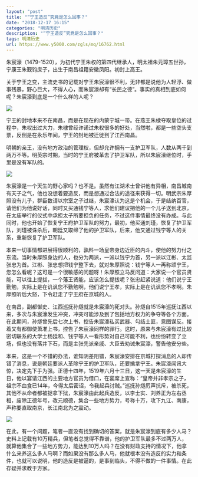 ```yaml
---
layout: "post"
title: "“宁王造反”究竟是怎么回事？"
date: "2018-12-17 16:15"
categories: "明清历史"
description: "“宁王造反”究竟是怎么回事？"
tags: 明清历史
url: https://www.y5000.com/zgls/mq/16762.html
---
```






朱宸濠（1479-1520），为初代宁王朱权的第四代继承人，明太祖朱元璋五世孙，宁康王朱觐钧庶子，出生于南昌祖籍安徽凤阳。初封上高王。

关于宁王之变，主流史书的记载对宁王朱宸濠很不利，无非都是说他为人轻浮、做事残暴，野心巨大，不得人心，而朱宸濠却有“长民之德”。事实的真相到底如何呢？朱宸濠到底是一个什么样的人呢？

![](https://img.y5000.com/uploads/allimg/170313/8-1F313140203L1.jpg)

宁王的封地本来不在南昌，而是在现在的内蒙宁城一带。在燕王朱棣夺取皇位的过程中，朱权出过大力，朱棣曾经许诺过朱权很多的好处，当然啦，都是一些空头支票，反倒是在永乐年间，宁王的封地被迁徙到了江西南昌。

明朝的亲王，没有地方政治的管理权，但却允许拥有一支护卫军队，人数从两千到两万不等。明英宗时期，当时的宁王府被革去了护卫军队，所以朱宸濠继位时，手里是没有军队的。

![](https://img.y5000.com/uploads/allimg/170313/140H51922-0.jpg)

朱宸濠是一个天生的野心家吗？也不是。虽然有江湖术士曾讲他有异相，南昌城南有天子之气，他也没想着要造反，而是想通过合法的途径来获得一切。明武宗朱厚照没有儿子，群臣数请以宗室之子过继，朱宸濠认为这是个机会，于是结纳百官，请他们为他说好话，同时又买通钱宁等人，求他们建议把他的一个儿子送到北京，在太庙举行的仪式中承担太子所要担负的任务，不过这件事情最终没有办成。与此同时，他也开始了恢复宁王府护卫军队的努力，最初，他买通刘瑾，恢复了护卫军队，刘瑾被诛杀后，朝廷又取缔了他的护卫军队，后来，他又通过钱宁等人的关系，重新恢复了护卫军队。

本来一切事情都进展得很顺利的，孰料一场皇帝身边近臣的内斗，使他的努力付之东流。当时朱厚照身边的人，也分为两派，一派以钱宁为首，另一派以江彬、太监张忠为首。江彬、张忠想把钱宁整下去，就对朱厚照说：钱宁等人一再称颂宁王，您怎么看呢？这可是一个很敏感的问题呀！朱厚照立马反问道：大家说一个官员贤能，可以往上提拔，一个藩王贤能，应该怎么提拔呢？张忠赶紧说道：他们说宁王勤勉，实际上是在讥讽您不勤勉啊，他们说宁王孝，实际上是在讥讽您不孝啊。朱厚照听后大怒，下令赶走了宁王府在京城的人。

在南昌，副都御史、江西巡抚孙燧就是朱宸濠的死对头。孙燧自1515年巡抚江西以来，多次与朱宸濠发生冲突，冲突可能涉及到了包括地方权力的争夺等各个方面。在此期间，孙燧曾先后七次上书，控告朱宸濠私买武器、勾结土匪，意图谋反。接着又有都御使萧准上书，控告了朱宸濠同样的罪行。这时，原来与朱宸濠有过比较密切联系的大学士杨廷和、钱宁等人一看形势对自己可能不利，也纷纷转变了立场，但也没有落井下石，而是主张先派亲戚、大臣去劝诫朱宸濠，警告他安分些。

本来，这是一个不错的办法，谁知阴差阳错，朱宸濠安排在京城打探消息的人却传错了消息，说是朝廷要派人革除宁王的护卫军队，还要擒拿宁王。朱宸濠闻讯大惊，决定先下手为强。正德十四年，1519年六月十三日，这一天是朱宸濠的生日，他以宴请江西的主要地方官员为借口，在宴席上宣称：“皇帝并非孝宗之子，祖宗不血食已14年，今得太后密诏，令我起兵讨贼。”巡抚孙燧厉声抗斥，被杀死，其他不从命者都被捉拿下狱，朱宸濠由此起兵造反，以李士实、刘养正为左右丞相，废除正德年号，改元顺德，集合一些地方势力，号称十万，攻下九江、南康，声称要直取南京，长江南北为之震动。

![](https://img.y5000.com/uploads/allimg/170313/140H5LJ-1.jpg)

在此，有一个问题，笔者一直没有找到确切的答案，就是朱宸濠到底有多少人马？史料上记载有10万精兵，但笔者总觉得不靠谱，他的护卫军队最多不过两万人，就算他集合了一些地方势力，能达到10万人吗？在没有财政支持的情况下，他拿什么来养这么多人马啊？而如果没有那么多人马，他就根本没有造反的实力和条件，也就可以说明，他的造反是被逼的，是事到临头，不得不做的一件事情。在此存疑并求教于方家。
